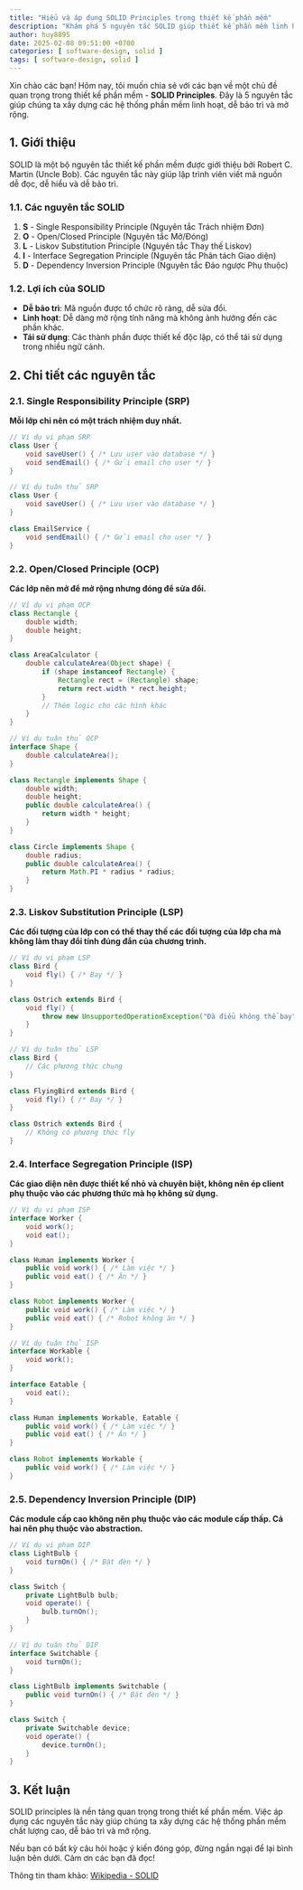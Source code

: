 ```yaml
---
title: "Hiểu và áp dụng SOLID Principles trong thiết kế phần mềm"
description: "Khám phá 5 nguyên tắc SOLID giúp thiết kế phần mềm linh hoạt, dễ bảo trì và mở rộng."
author: huy8895
date: 2025-02-08 09:51:00 +0700
categories: [ software-design, solid ]
tags: [ software-design, solid ]
---
```

Xin chào các bạn! Hôm nay, tôi muốn chia sẻ với các bạn về một chủ đề quan trọng trong thiết kế phần mềm - **SOLID Principles**. Đây là 5 nguyên tắc giúp chúng ta xây dựng các hệ thống phần mềm linh hoạt, dễ bảo trì và mở rộng.

## 1. Giới thiệu

SOLID là một bộ nguyên tắc thiết kế phần mềm được giới thiệu bởi Robert C. Martin (Uncle Bob). Các nguyên tắc này giúp lập trình viên viết mã nguồn dễ đọc, dễ hiểu và dễ bảo trì.

### 1.1. Các nguyên tắc SOLID

1. **S** - Single Responsibility Principle (Nguyên tắc Trách nhiệm Đơn)
2. **O** - Open/Closed Principle (Nguyên tắc Mở/Đóng)
3. **L** - Liskov Substitution Principle (Nguyên tắc Thay thế Liskov)
4. **I** - Interface Segregation Principle (Nguyên tắc Phân tách Giao diện)
5. **D** - Dependency Inversion Principle (Nguyên tắc Đảo ngược Phụ thuộc)

### 1.2. Lợi ích của SOLID

- **Dễ bảo trì**: Mã nguồn được tổ chức rõ ràng, dễ sửa đổi.
- **Linh hoạt**: Dễ dàng mở rộng tính năng mà không ảnh hưởng đến các phần khác.
- **Tái sử dụng**: Các thành phần được thiết kế độc lập, có thể tái sử dụng trong nhiều ngữ cảnh.

## 2. Chi tiết các nguyên tắc

### 2.1. Single Responsibility Principle (SRP)

**Mỗi lớp chỉ nên có một trách nhiệm duy nhất.**

```java
// Ví dụ vi phạm SRP
class User {
    void saveUser() { /* Lưu user vào database */ }
    void sendEmail() { /* Gửi email cho user */ }
}

// Ví dụ tuân thủ SRP
class User {
    void saveUser() { /* Lưu user vào database */ }
}

class EmailService {
    void sendEmail() { /* Gửi email cho user */ }
}
```

### 2.2. Open/Closed Principle (OCP)

**Các lớp nên mở để mở rộng nhưng đóng để sửa đổi.**

```java
// Ví dụ vi phạm OCP
class Rectangle {
    double width;
    double height;
}

class AreaCalculator {
    double calculateArea(Object shape) {
        if (shape instanceof Rectangle) {
            Rectangle rect = (Rectangle) shape;
            return rect.width * rect.height;
        }
        // Thêm logic cho các hình khác
    }
}

// Ví dụ tuân thủ OCP
interface Shape {
    double calculateArea();
}

class Rectangle implements Shape {
    double width;
    double height;
    public double calculateArea() {
        return width * height;
    }
}

class Circle implements Shape {
    double radius;
    public double calculateArea() {
        return Math.PI * radius * radius;
    }
}
```

### 2.3. Liskov Substitution Principle (LSP)

**Các đối tượng của lớp con có thể thay thế các đối tượng của lớp cha mà không làm thay đổi tính đúng đắn của chương trình.**

```java
// Ví dụ vi phạm LSP
class Bird {
    void fly() { /* Bay */ }
}

class Ostrich extends Bird {
    void fly() {
        throw new UnsupportedOperationException("Đà điểu không thể bay");
    }
}

// Ví dụ tuân thủ LSP
class Bird {
    // Các phương thức chung
}

class FlyingBird extends Bird {
    void fly() { /* Bay */ }
}

class Ostrich extends Bird {
    // Không có phương thức fly
}
```

### 2.4. Interface Segregation Principle (ISP)

**Các giao diện nên được thiết kế nhỏ và chuyên biệt, không nên ép client phụ thuộc vào các phương thức mà họ không sử dụng.**

```java
// Ví dụ vi phạm ISP
interface Worker {
    void work();
    void eat();
}

class Human implements Worker {
    public void work() { /* Làm việc */ }
    public void eat() { /* Ăn */ }
}

class Robot implements Worker {
    public void work() { /* Làm việc */ }
    public void eat() { /* Robot không ăn */ }
}

// Ví dụ tuân thủ ISP
interface Workable {
    void work();
}

interface Eatable {
    void eat();
}

class Human implements Workable, Eatable {
    public void work() { /* Làm việc */ }
    public void eat() { /* Ăn */ }
}

class Robot implements Workable {
    public void work() { /* Làm việc */ }
}
```

### 2.5. Dependency Inversion Principle (DIP)

**Các module cấp cao không nên phụ thuộc vào các module cấp thấp. Cả hai nên phụ thuộc vào abstraction.**

```java
// Ví dụ vi phạm DIP
class LightBulb {
    void turnOn() { /* Bật đèn */ }
}

class Switch {
    private LightBulb bulb;
    void operate() {
        bulb.turnOn();
    }
}

// Ví dụ tuân thủ DIP
interface Switchable {
    void turnOn();
}

class LightBulb implements Switchable {
    public void turnOn() { /* Bật đèn */ }
}

class Switch {
    private Switchable device;
    void operate() {
        device.turnOn();
    }
}
```

## 3. Kết luận

SOLID principles là nền tảng quan trọng trong thiết kế phần mềm. Việc áp dụng các nguyên tắc này giúp chúng ta xây dựng các hệ thống phần mềm chất lượng cao, dễ bảo trì và mở rộng.

Nếu bạn có bất kỳ câu hỏi hoặc ý kiến đóng góp, đừng ngần ngại để lại bình luận bên dưới. Cảm ơn các bạn đã đọc!

Thông tin tham khảo: [Wikipedia - SOLID](https://en.wikipedia.org/wiki/SOLID) 